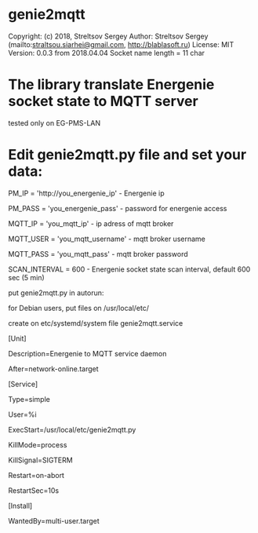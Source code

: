 # genie2mqtt
Copyright: (c) 2018, Streltsov Sergey
Author: Streltsov Sergey (mailto:straltsou.siarhei@gmail.com, http://blablasoft.ru)
License: MIT
Version: 0.0.3 from 2018.04.04
Socket name length = 11 char

# The library translate Energenie socket state to MQTT server

tested only on EG-PMS-LAN

# Edit genie2mqtt.py file and set your data:

PM_IP = 'http://you_energenie_ip' - Energenie ip

PM_PASS = 'you_energenie_pass' - password for energenie access

MQTT_IP = 'you_mqtt_ip' - ip adress of mqtt broker

MQTT_USER = 'you_mqtt_username' - mqtt broker username

MQTT_PASS = 'you_mqtt_pass' - mqtt broker password

SCAN_INTERVAL = 600 - Energenie socket state scan interval, default 600 sec (5 min)

put genie2mqtt.py in autorun:

for Debian users, put files on /usr/local/etc/

create on etc/systemd/system file genie2mqtt.service

[Unit]

Description=Energenie to MQTT service daemon

After=network-online.target

[Service]

Type=simple

User=%i

ExecStart=/usr/local/etc/genie2mqtt.py

KillMode=process

KillSignal=SIGTERM

Restart=on-abort

RestartSec=10s

[Install]

WantedBy=multi-user.target

